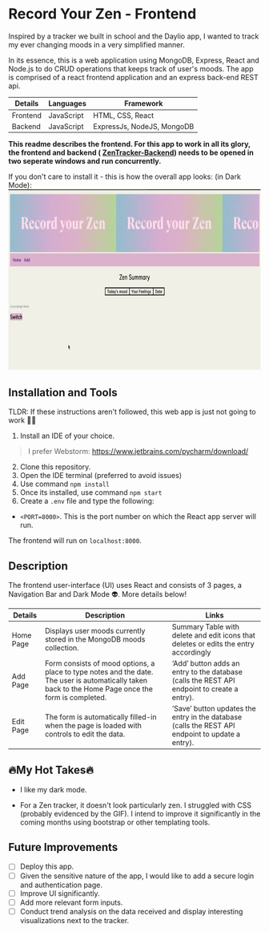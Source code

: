 
# Record Your Zen - Frontend

Inspired by a tracker we built in school and the Daylio app, I wanted to track my ever changing moods in a very simplified manner.

In its essence, this is a web application using  MongoDB, Express, React and Node.js to do CRUD operations that keeps track of user's moods.  The app is comprised of a react frontend application and an express back-end REST api. 

Details|Languages|Framework|
|--|--|--|
|Frontend  |JavaScript |HTML, CSS, React |
|Backend  | JavaScript| ExpressJs, NodeJS, MongoDB |

**This readme describes the frontend. For this app to work in all its glory, the frontend and backend ( [ZenTracker-Backend](https://github.com/Yas7777/ZenTracker-Backend)) needs to be opened in two seperate windows and run concurrently.**

If you don't care to install it - this is how the overall app looks:
(in Dark Mode):
<img src="https://github.com/Yas7777/ZenTracker-Backend/blob/master/readme_assets/DarkMode.gif" width="860" height="360" />

## Installation and Tools

TLDR: If these instructions aren't followed, this web app is just not going to work  🤷‍♀️

1. Install an IDE of your choice.
> I prefer Webstorm: https://www.jetbrains.com/pycharm/download/
2. Clone this repository.
3. Open the IDE terminal (preferred to avoid issues)
4. Use command `npm install`
5. Once its installed, use command `npm start`
6. Create a `.env` file and type the following:
-  `<PORT=8000>`. This is the port number on which the React app server will  run.

The frontend will run on `localhost:8000`.

##  Description

The frontend user-interface (UI) uses React and consists of 3 pages, a Navigation Bar and Dark Mode  :alien:. More details below!

Details|Description|Links|
|--|--|--|
|Home Page |Displays user moods currently stored in the MongoDB moods collection.| Summary Table with delete and edit icons that deletes or edits the entry accordingly|
|Add Page |Form consists of mood options, a place to type notes and the date. The user is automatically taken back to the Home Page once the form is completed. |‘Add’ button adds an entry to the database (calls the REST API endpoint to create a entry). |
|Edit Page | The form is automatically filled-in when the page is loaded with controls to edit the data.| ‘Save’ button updates the entry in the database (calls the REST API endpoint to update a entry).

##  🔥My Hot Takes🔥

* I like my dark mode.

* For a Zen tracker, it doesn't look particularly zen.  I struggled with CSS (probably evidenced by the GIF). I intend to improve it significantly in the coming months using bootstrap or other templating tools.

##  Future Improvements

* [ ] Deploy this app.
* [ ] Given the sensitive nature of the app, I would like to add a secure login and authentication page.
* [ ] Improve UI significantly.
* [ ] Add more relevant form inputs.
* [ ] Conduct trend analysis on the data received and display interesting visualizations next to the tracker.  
